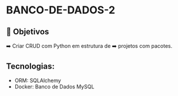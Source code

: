 # BANCO-DE-DADOS-2

## 🚀 Objetivos
➡️ Criar CRUD com Python em estrutura de 
➡️ projetos com pacotes.

## Tecnologias:
- ORM: SQLAlchemy
- Docker: Banco de Dados MySQL